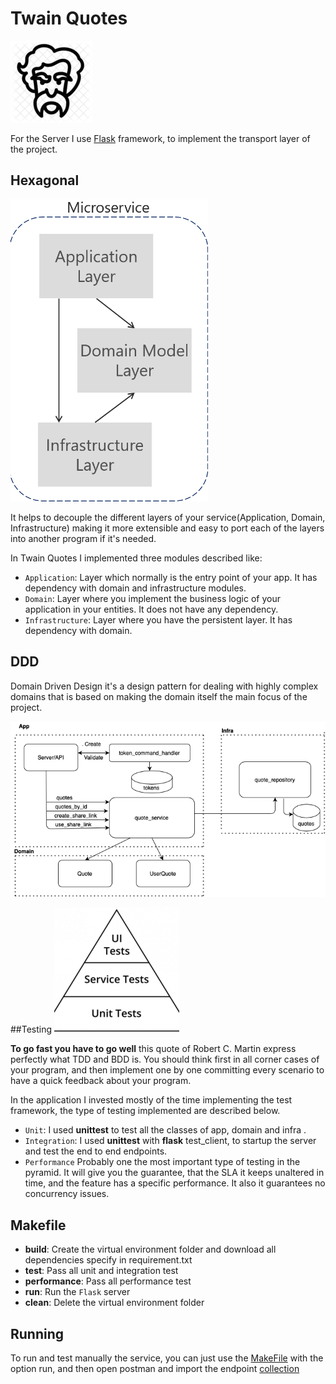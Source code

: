 # Twain Quotes 
![My image](img/mark-twain.png)


For the Server I use [Flask](https://flask.palletsprojects.com/en/2.0.x/) framework, to implement the transport
layer of the project.

## Hexagonal
![My image](img/ddd.png)

It helps to decouple the different layers of your service(Application, Domain, Infrastructure) making it more extensible and easy to port each of the layers into another program if it's needed.

In Twain Quotes  I implemented three modules described like:

* ```Application```: Layer which normally is the entry point of your app. It has dependency with domain and infrastructure modules.
* ```Domain```: Layer where you implement the business logic of your application in your entities. It does not have any dependency.
* ```Infrastructure```: Layer where you have the persistent layer. It has dependency with domain.

## DDD

Domain Driven Design it's a design pattern for dealing with highly complex domains that is based on making the domain itself the main focus of the project.

![My image](img/twain_ddd.png)


##Testing
![My image](img/testPyramid.png)

**To go fast you have to go well** this quote of Robert C. Martin express perfectly what TDD and BDD is. You should think first in all corner cases of your program, and then implement
one by one committing every scenario to have a quick feedback about your program.

In the application I invested mostly of the time implementing the test framework, the type of testing implemented are described below.

* ```Unit```: I used **unittest** to test all the classes of app, domain and infra .
* ```Integration```: I used **unittest** with **flask** test_client, to startup the server and test the end to end endpoints.
* ````Performance```` Probably one the most important type of testing in the pyramid. It will give you the guarantee,
that the SLA it keeps unaltered in time, and the feature has a specific performance.  It also it guarantees no concurrency issues.

## Makefile

* **build**: Create the virtual environment folder and download all dependencies specify in requirement.txt
* **test**: Pass all unit and integration test
* **performance**: Pass all performance test
* **run**: Run the ```Flask``` server
* **clean**: Delete the virtual environment folder

## Running

To run and test manually the service, you can just use the [MakeFile](Makefile) with the option run,
and then open postman and import the endpoint [collection](postman/Twain.postman_collection.json)